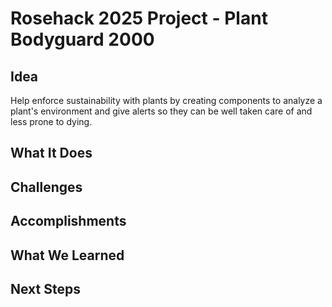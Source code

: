 # Rosehack 2025 Project - Plant Bodyguard 2000
## Idea
Help enforce sustainability with plants by creating components to analyze a plant's environment and give alerts so they can be well taken care of and less prone to dying.
## What It Does
## Challenges
## Accomplishments
## What We Learned
## Next Steps
